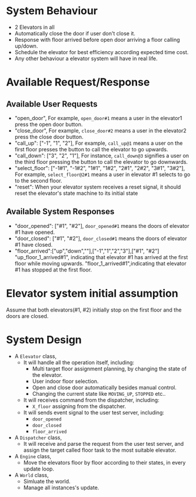 # System Behaviour
  - 2 Elevators in all
  - Automatically close the door if user don't close it.
  - Response with floor arrived before open door arriving a floor calling up/down.
  - Schedule the elevator for best efficiency according expected time cost.
  - Any other behaviour a elevator system will have in real life.

# Available Request/Response
  ## Available User Requests
  - "open_door", For example, `open_door#1` means a user in the elevator1 press the open door button.
  - "close_door", For example, `close_door#2` means a user in the elevator2 press the close door button.
  - "call_up": ["-1", "1", "2"], For example, `call_up@1` means a user on the first floor presses the button to call the elevator to go upwards.
  - "call_down": ["3", "2", "1"], For instance, `call_down@3` signifies a user on the third floor pressing the button to call the elevator to go downwards.
  - "select_floor": ["-1#1", "-1#2", "1#1", "1#2", "2#1", "2#2", "3#1", "3#2"], For example, `select_floor@2#1` means a user in elevator #1 selects to go to the second floor.
  - "reset": When your elevator system receives a reset signal, it should reset the elevator's state machine to its initial state

  ## Available System Responses
  - "door_opened": ["#1", "#2"], `door_opened#1` means the doors of elevator #1 have opened.
  - "door_closed": ["#1", "#2"], `door_closed#1` means the doors of elevator #1 have closed.
  - "floor_arrived":["up","down",""],["-1","1","2","3"],["#1", "#2"] "up_floor_1_arrived#1", indicating that elevator #1 has arrived at the first floor while moving upwards. "floor_1_arrived#1",indicating that elevator #1 has stopped at the first floor.

# Elevator system initial assumption
Assume that both elevators(#1, #2) initially stop on the first floor and the doors are closed. 

# System Design

- A `Elevator` class, 
  - It will handle all the operation itself, including:
    - Multi target floor assignment planning, by changing the state of the elevator. 
    - User indoor floor selection.
    - Open and close door automatically besides manual control.
    - Changing the current state like `MOVING_UP`, `STOPPED` etc..
  - It will receives command from the dispatcher, including:
    - `X_floor` assigning from the dispatcher.
  - It will sends event signal to the user test server, including:
    - `door_opened`
    - `door_closed`
    - `floor_arrived`
- A `Dispatcher` class,
  - It will receive and parse the request from the user test server, and assign the target called floor task to the most suitable elevator.
- A `Engine` class,
  - Move the elevators floor by floor according to their states, in every update loop.
- A `World` class,
  - Simluate the world.
  - Manage all instances's update.